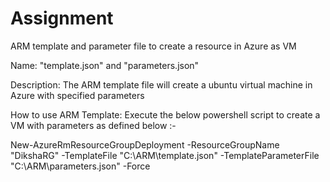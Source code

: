 # Assignment
ARM template and parameter file to create a resource in Azure as VM

Name: "template.json" and "parameters.json"

Description: The ARM template file will create a ubuntu virtual machine in Azure with specified parameters

How to use ARM Template: Execute the below powershell script to create a VM with parameters as defined below :- 

New-AzureRmResourceGroupDeployment -ResourceGroupName "DikshaRG" -TemplateFile "C:\ARM\template.json" -TemplateParameterFile "C:\ARM\parameters.json" -Force 


